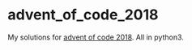 # advent_of_code_2018

My solutions for [advent of code 2018](https://adventofcode.com/2018).
All in python3.
